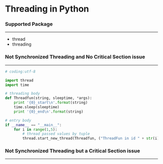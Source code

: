 # Threading in Python

<script type="text/javascript" src="../js/general.js"></script>

### Supported Package
---

* thread
* threading

### Not Synchronized Threading and No Critical Section issue
---

```python
# coding:utf-8

import thread
import time

# threading body
def Threadfun(string, sleeptime, *args):
    print '{0}_start\n'.format(string)
    time.sleep(sleeptime)
    print '{0}_end\n'.format(string)

# entry body
if __name__ == "__main__":
    for i in range(1,5):
        # thread passed values by tuple
        thread.start_new_thread(Threadfun, ("ThreadFun in id " + str(i), i))
```

### Not Synchronized Threading but a Critical Section issue
---
